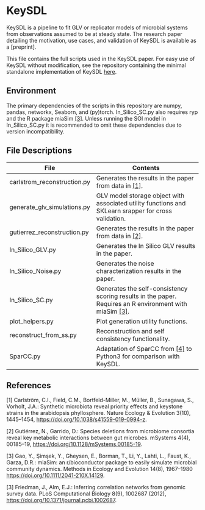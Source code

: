 # KeySDL

KeySDL is a pipeline to fit GLV or replicator models of microbial systems from observations assumed to be at steady state. The research paper detailing the motivation, use cases, and validation of KeySDL is available as a [preprint].

This file contains the full scripts used in the KeySDL paper.
For easy use of KeySDL without modification, see the repository containing the minimal standalone implementation of KeySDL [here](https://github.com/mjgord/KeySDL/).

## Environment

The primary dependencies of the scripts in this repository are numpy, pandas, networkx, Seaborn, and (py)torch. In_Silico_SC.py also requires ryp and the R package miaSim [[3]](#3). Unless running the SOI model in In_Silico_SC.py it is recommended to omit these dependencies due to version incompatibility.

## File Descriptions

|File|Contents|
|---|---|
|carlstrom_reconstruction.py|Generates the results in the paper from data in [[1]](#1).|
|generate_glv_simulations.py|GLV model storage object with associated utility functions and SKLearn srapper for cross validation.|
|gutierrez_reconstruction.py|Generates the results in the paper from data in [[2]](#2).|
|In_Silico_GLV.py|Generates the In Silico GLV results in the paper.|
|In_Silico_Noise.py|Generates the noise characterization results in the paper.|
|In_Silico_SC.py|Generates the self-consistency scoring results in the paper. Requires an R environment with miaSim [[3]](#3).|
|plot_helpers.py|Plot generation utility functions.|
|reconstruct_from_ss.py|Reconstruction and self consistency functionality.|
|SparCC.py|Adaptation of SparCC from [[4]](#4) to Python3 for comparison with KeySDL.|

## References

<a id="1">[1]</a> 
Carlström, C.I., Field, C.M., Bortfeld-Miller, M., Müller, B., Sunagawa, S.,
Vorholt, J.A.: Synthetic microbiota reveal priority effects and keystone strains
in the arabidopsis phyllosphere. Nature Ecology & Evolution 3(10), 1445–1454, https://doi.org/10.1038/s41559-019-0994-z. 

<a id="2">[2]</a> 
Gutiérrez, N., Garrido, D.: Species deletions from microbiome consortia reveal
key metabolic interactions between gut microbes. mSystems 4(4), 00185–19, https://doi.org/10.1128/mSystems.00185-19.

<a id="3">[3]</a> 
Gao, Y., Şimşek, Y., Gheysen, E., Borman, T., Li, Y., Lahti, L., Faust, K., Garza,
D.R.: miaSim: an r/bioconductor package to easily simulate microbial community
dynamics. Methods in Ecology and Evolution 14(8), 1967–1980 https://doi.org/10.1111/2041-210X.14129.

<a id="4">[3]</a> 
Friedman, J., Alm, E.J.: Inferring correlation networks from genomic survey
data. PLoS Computational Biology 8(9), 1002687 (2012), https://doi.org/10.1371/journal.pcbi.1002687.
